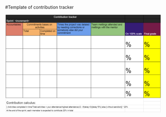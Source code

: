 #Template of contribution tracker

![contribution tracker](https://github.com/Edwin-Lines/Project-Cosmos/blob/main/Resources/Images/template%20contribution%20tracker.png)

